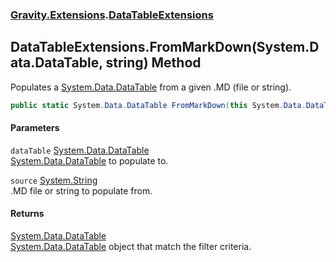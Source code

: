 ### [Gravity.Extensions](./Gravity-Extensions.md 'Gravity.Extensions').[DataTableExtensions](./Gravity-Extensions-DataTableExtensions.md 'Gravity.Extensions.DataTableExtensions')
## DataTableExtensions.FromMarkDown(System.Data.DataTable, string) Method
Populates a [System.Data.DataTable](https://docs.microsoft.com/en-us/dotnet/api/System.Data.DataTable 'System.Data.DataTable') from a given .MD (file or string).  
```csharp
public static System.Data.DataTable FromMarkDown(this System.Data.DataTable dataTable, string source);
```
#### Parameters
<a name='Gravity-Extensions-DataTableExtensions-FromMarkDown(System-Data-DataTable_string)-dataTable'></a>
`dataTable` [System.Data.DataTable](https://docs.microsoft.com/en-us/dotnet/api/System.Data.DataTable 'System.Data.DataTable')  
[System.Data.DataTable](https://docs.microsoft.com/en-us/dotnet/api/System.Data.DataTable 'System.Data.DataTable') to populate to.  
  
<a name='Gravity-Extensions-DataTableExtensions-FromMarkDown(System-Data-DataTable_string)-source'></a>
`source` [System.String](https://docs.microsoft.com/en-us/dotnet/api/System.String 'System.String')  
.MD file or string to populate from.  
  
#### Returns
[System.Data.DataTable](https://docs.microsoft.com/en-us/dotnet/api/System.Data.DataTable 'System.Data.DataTable')  
[System.Data.DataTable](https://docs.microsoft.com/en-us/dotnet/api/System.Data.DataTable 'System.Data.DataTable') object that match the filter criteria.  
